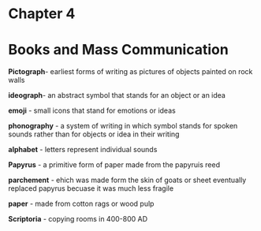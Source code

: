 # Chapter 4

# Books and Mass Communication

**Pictograph**- earliest forms of writing as pictures of objects painted on rock walls

**ideograph**- an abstract symbol that stands for an object or an idea

**emoji** - small icons that stand for emotions or ideas

**phonography** - a system of writing in which symbol stands for spoken sounds rather than for objects or idea in their writing 

**alphabet** - letters represent individual sounds

**Papyrus** - a primitive form of paper made from the papyruis reed

**parchement** - ehich was made form the skin of goats or sheet eventually replaced papyrus becuase it was much less fragile

**paper** - made from cotton rags or wood pulp

**Scriptoria** - copying rooms in 400-800 AD


